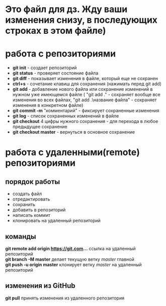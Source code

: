 # Это файл для дз. Жду ваши изменения снизу, в последующих строках в этом файле)

# работа с репозиториями
- **git init** - создает репозиторий 
- **git status** - проверяет состояние файла
- **git diff** - показывает изменения в файле, который еще не сохранен
- **ctrl+s** - сочетание клавиш для сохранения (нажимать перед git add)
- **git add** - добавление нового файла или сохранение изменений в нужном уже имеющемся файле ( "git add ." - сохраняет вообще все изменения во всех файлах, "git add .\название файла" - сохраняет изменения в конкретном файле)
- **git commit -m** "комментарий" - фиксирует сохраненные изменения 
- **git log** - список сохраненных изменений в файле 
- **git checkout**  4 цифры нужного сохранения - для перехода в любое предыдущее сохранение
- **git checkout master** - вернуться в основное сохранение

#  работа с удаленными(remote) репозиториями

## порядок работы 
* создать файл
* отредактировать
* сохранить 
* добавить в репозиторий
* написать коммит
* клонировать на удаленный репозиторий  
## команды
**git remote add origin https://git.com...** ссылка на удаленный репозиторий  
**git branch -M master**  делает текущую ветку *master* главной  
**git push -u origin master** клонирует ветку *master* на удаленный репозиторий

##  изменения из GitHub
**git pull**  принять изменения из удаленного репозитория